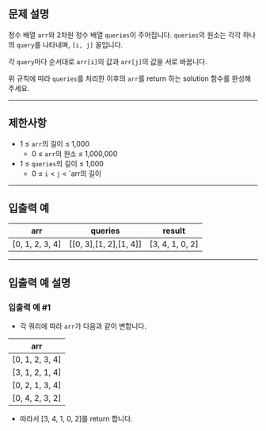 ## 문제 설명
정수 배열 `arr`와 2차원 정수 배열 `queries`이 주어집니다. `queries`의 원소는 각각 하나의 `query`를 나타내며, `[i, j]` 꼴입니다.

각 `query`마다 순서대로 `arr[i]`의 값과 `arr[j]`의 값을 서로 바꿉니다.

위 규칙에 따라 `queries`를 처리한 이후의 `arr`를 return 하는 solution 함수를 완성해 주세요.

---

## 제한사항
- 1 ≤ `arr`의 길이 ≤ 1,000
  - 0 ≤ `arr`의 원소 ≤ 1,000,000
- 1 ≤ `queries`의 길이 ≤ 1,000
  - 0 ≤ `i` < `j` < `arr의 길이

---

## 입출력 예

| arr |        queries         |     result      |
|:---:|:----------------------:|:---------------:|
| [0, 1, 2, 3, 4] | [[0, 3],[1, 2],[1, 4]] | [3, 4, 1, 0, 2] |

---

## 입출력 예 설명
### 입출력 예 #1
- 각 쿼리에 따라 `arr`가 다음과 같이 변합니다.

|       arr       |
|:---------------:|
| [0, 1, 2, 3, 4] |
| [3, 1, 2, 1, 4] |
| [0, 2, 1, 3, 4] |
| [0, 4, 2, 3, 2] |

- 따라서 [3, 4, 1, 0, 2]를 return 합니다.